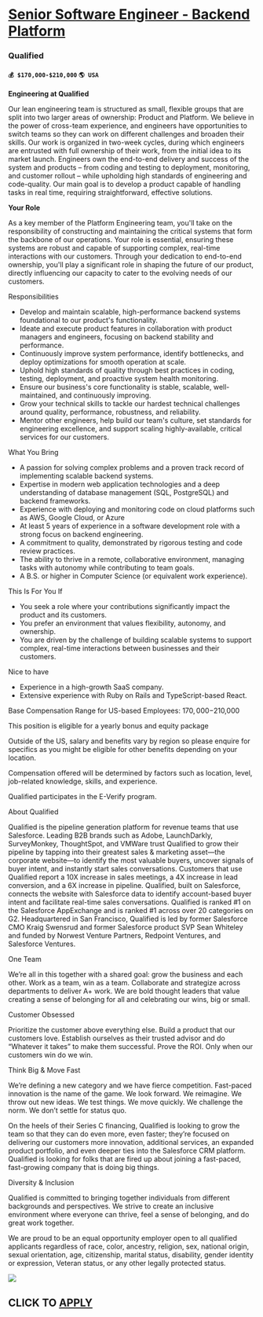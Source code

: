 # [Senior Software Engineer - Backend Platform](https://www.remotewlb.com/apply/senior-software-engineer-backend-platform-73482)  
### Qualified  
#### `💰 $170,000-$210,000` `🌎 USA`  

**Engineering at Qualified**

Our lean engineering team is structured as small, flexible groups that are split into two larger areas of ownership: Product and Platform. We believe in the power of cross-team experience, and engineers have opportunities to switch teams so they can work on different challenges and broaden their skills. Our work is organized in two-week cycles, during which engineers are entrusted with full ownership of their work, from the initial idea to its market launch. Engineers own the end-to-end delivery and success of the system and products – from coding and testing to deployment, monitoring, and customer rollout – while upholding high standards of engineering and code-quality. Our main goal is to develop a product capable of handling tasks in real time, requiring straightforward, effective solutions.

  

 **Your Role**

As a key member of the Platform Engineering team, you'll take on the responsibility of constructing and maintaining the critical systems that form the backbone of our operations. Your role is essential, ensuring these systems are robust and capable of supporting complex, real-time interactions with our customers. Through your dedication to end-to-end ownership, you'll play a significant role in shaping the future of our product, directly influencing our capacity to cater to the evolving needs of our customers.

  
  

Responsibilities

* Develop and maintain scalable, high-performance backend systems foundational to our product's functionality.
* Ideate and execute product features in collaboration with product managers and engineers, focusing on backend stability and performance.
* Continuously improve system performance, identify bottlenecks, and deploy optimizations for smooth operation at scale.
* Uphold high standards of quality through best practices in coding, testing, deployment, and proactive system health monitoring.
* Ensure our business's core functionality is stable, scalable, well-maintained, and continuously improving.
* Grow your technical skills to tackle our hardest technical challenges around quality, performance, robustness, and reliability.
* Mentor other engineers, help build our team's culture, set standards for engineering excellence, and support scaling highly-available, critical services for our customers.
  
  

What You Bring

* A passion for solving complex problems and a proven track record of implementing scalable backend systems.
* Expertise in modern web application technologies and a deep understanding of database management (SQL, PostgreSQL) and backend frameworks.
* Experience with deploying and monitoring code on cloud platforms such as AWS, Google Cloud, or Azure
* At least 5 years of experience in a software development role with a strong focus on backend engineering.
* A commitment to quality, demonstrated by rigorous testing and code review practices.
* The ability to thrive in a remote, collaborative environment, managing tasks with autonomy while contributing to team goals.
* A B.S. or higher in Computer Science (or equivalent work experience).
  
  

This Is For You If

* You seek a role where your contributions significantly impact the product and its customers.
* You prefer an environment that values flexibility, autonomy, and ownership.
* You are driven by the challenge of building scalable systems to support complex, real-time interactions between businesses and their customers.
  
  

Nice to have

* Experience in a high-growth SaaS company.
* Extensive experience with Ruby on Rails and TypeScript-based React.

Base Compensation Range for US-based Employees: $170,000-$210,000

This position is eligible for a yearly bonus and equity package

Outside of the US, salary and benefits vary by region so please enquire for specifics as you might be eligible for other benefits depending on your location.

Compensation offered will be determined by factors such as location, level, job-related knowledge, skills, and experience.

  

Qualified participates in the E-Verify program.

  

About Qualified

  

Qualified is the pipeline generation platform for revenue teams that use Salesforce. Leading B2B brands such as Adobe, LaunchDarkly, SurveyMonkey, ThoughtSpot, and VMWare trust Qualified to grow their pipeline by tapping into their greatest sales & marketing asset—the corporate website—to identify the most valuable buyers, uncover signals of buyer intent, and instantly start sales conversations. Customers that use Qualified report a 10X increase in sales meetings, a 4X increase in lead conversion, and a 6X increase in pipeline. Qualified, built on Salesforce, connects the website with Salesforce data to identify account-based buyer intent and facilitate real-time sales conversations. Qualified is ranked #1 on the Salesforce AppExchange and is ranked #1 across over 20 categories on G2. Headquartered in San Francisco, Qualified is led by former Salesforce CMO Kraig Swensrud and former Salesforce product SVP Sean Whiteley and funded by Norwest Venture Partners, Redpoint Ventures, and
Salesforce Ventures.

  

One Team

We’re all in this together with a shared goal: grow the business and each other. Work as a team, win as a team. Collaborate and strategize across departments to deliver A+ work. We are bold thought leaders that value creating a sense of belonging for all and celebrating our wins, big or small.

  

Customer Obsessed

Prioritize the customer above everything else. Build a product that our customers love. Establish ourselves as their trusted advisor and do “Whatever it takes” to make them successful. Prove the ROI. Only when our customers win do we win.

  

Think Big & Move Fast

We’re defining a new category and we have fierce competition. Fast-paced innovation is the name of the game. We look forward. We reimagine. We throw out new ideas. We test things. We move quickly. We challenge the norm. We don’t settle for status quo.

  

On the heels of their Series C financing, Qualified is looking to grow the team so that they can do even more, even faster; they’re focused on delivering our customers more innovation, additional services, an expanded product portfolio, and even deeper ties into the Salesforce CRM platform. Qualified is looking for folks that are fired up about joining a fast-paced, fast-growing company that is doing big things.

  

Diversity & Inclusion

  

Qualified is committed to bringing together individuals from different backgrounds and perspectives. We strive to create an inclusive environment where everyone can thrive, feel a sense of belonging, and do great work together.

  

We are proud to be an equal opportunity employer open to all qualified applicants regardless of race, color, ancestry, religion, sex, national origin, sexual orientation, age, citizenship, marital status, disability, gender identity or expression, Veteran status, or any other legally protected status.

![](https://remotive.com/job/track/1900567/blank.gif?source=public_api)  
## CLICK TO [APPLY](https://www.remotewlb.com/apply/senior-software-engineer-backend-platform-73482)

